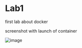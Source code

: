 # Lab1
first lab about docker

screenshot with launch of container

![image](https://user-images.githubusercontent.com/102665740/160824955-29d06d61-0a94-4046-9ec0-c8d1c6f1570f.png)
